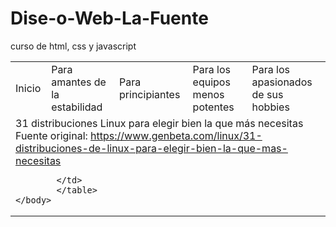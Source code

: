 # Dise-o-Web-La-Fuente
curso de html, css y javascript
<html>
	<head>
		<title> Tarea 1 </title>
	</head>
	<body>
		<table borde="3">
			<tr>
			<td>Inicio</td>
			<td>Para amantes de la estabilidad</td>
			<td>Para principiantes</td>
			<td>Para los equipos menos potentes</td>
			<td>Para los apasionados de sus hobbies</td>
			<tr>
			<td colspan="5">
			31 distribuciones Linux para elegir bien la que más necesitas
			Fuente original: <a href="https://www.genbeta.com/linux/31-distribuciones-de-linux-para-elegir-bien-la-que-mas-necesitas" target="_blank">https://www.genbeta.com/linux/31-distribuciones-de-linux-para-elegir-bien-la-que-mas-necesitas<a/>
			
			
			
			
			
			
			
			
			
			
			
			
			</td>
			</table>
	</body>		
